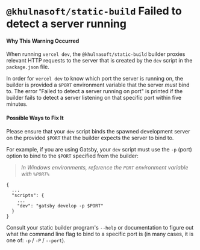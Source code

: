 # `@khulnasoft/static-build` Failed to detect a server running

#### Why This Warning Occurred

When running `vercel dev`, the `@khulnasoft/static-build` builder proxies relevant HTTP
requests to the server that is created by the `dev` script in the
`package.json` file.

In order for `vercel dev` to know which port the server is running on, the builder
is provided a `$PORT` environment variable that the server _must_ bind to. The
error "Failed to detect a server running on port" is printed if the builder fails
to detect a server listening on that specific port within five minutes.

#### Possible Ways to Fix It

Please ensure that your `dev` script binds the spawned development server on
the provided `$PORT` that the builder expects the server to bind to.

For example, if you are using Gatsby, your `dev` script must use the `-p`
(port) option to bind to the `$PORT` specified from the builder:

> _In Windows environments, reference the `PORT` environment variable with `%PORT%`_

```
{
  ...
  "scripts": {
    ...
    "dev": "gatsby develop -p $PORT"
  }
}
```

Consult your static builder program's `--help` or documentation to figure out what
the command line flag to bind to a specific port is (in many cases, it is one of:
`-p` / `-P` / `--port`).
